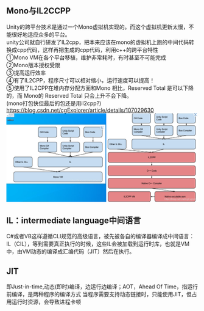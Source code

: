 ## Mono与IL2CCPP
Unity的跨平台技术是通过一个Mono虚拟机实现的。而这个虚拟机更新太慢，不能很好地适应众多的平台。  
unity公司就自行研发了IL2cpp，把本来应该在mono的虚拟机上跑的中间代码转换成cpp代码，这样再把生成的cpp代码，利用c++的跨平台特性  
①Mono VM在各个平台移植，维护非常耗时，有时甚至不可能完成  
②Mono版本授权受限  
③提高运行效率  
④有了IL2CPP，程序尺寸可以相对缩小，运行速度可以提高！  
⑤使用了IL2CPP在堆内存分配方面和Mono 相比，Reserved Total 是可以下降的，而 Mono的 Reserved Total 只会上升不会下降。  
(mono打包快但最后的包还是用il2cpp?)  
https://blog.csdn.net/cgExplorer/article/details/107029630    
![mono&IL2CPP](basic/动态链接/imgs/mono&IL2CPP.png)    


##  IL：intermediate language中间语言  
C#或者VB这样遵循CLI规范的高级语言，被先被各自的编译器编译成中间语言：IL（CIL），等到需要真正执行的时候，这些IL会被加载到运行时库，也就是VM中，由VM动态的编译成汇编代码（JIT）然后在执行。  






## JIT
即Just-in-time,动态(即时)编译，边运行边编译；AOT，Ahead Of Time，指运行前编译，是两种程序的编译方式
当程序需要支持动态链接时，只能使用JIT，但占用运行时资源，会导致进程卡顿
